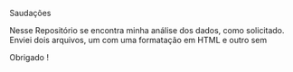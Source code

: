 
Saudações 

Nesse Repositório se encontra minha análise dos dados, como solicitado.
Enviei dois arquivos, um com uma formatação em HTML e outro sem 


Obrigado ! 
